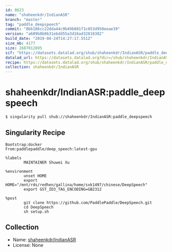 ```yaml
---
id: 8623
name: "shaheenkdr/IndianASR"
branch: "master"
tag: "paddle_deepspeech"
commit: "8bb186cc22dda44c9b49b881f1c053d950eeae39"
version: "a689b8b0b31ebdd55a3d16ad32818382"
build_date: "2019-04-24T14:27:17.551Z"
size_mb: 4177
size: 2687012895
sif: "https://datasets.datalad.org/shub/shaheenkdr/IndianASR/paddle_deepspeech/2019-04-24-8bb186cc-a689b8b0/a689b8b0b31ebdd55a3d16ad32818382.simg"
datalad_url: https://datasets.datalad.org?dir=/shub/shaheenkdr/IndianASR/paddle_deepspeech/2019-04-24-8bb186cc-a689b8b0/
recipe: https://datasets.datalad.org/shub/shaheenkdr/IndianASR/paddle_deepspeech/2019-04-24-8bb186cc-a689b8b0/Singularity
collection: shaheenkdr/IndianASR
---
```


# shaheenkdr/IndianASR:paddle_deepspeech

```bash
$ singularity pull shub://shaheenkdr/IndianASR:paddle_deepspeech
```

## Singularity Recipe

```singularity
Bootstrap:docker 
From:paddlepaddle/deep_speech:latest-gpu

%labels
        MAINTAINER Shuwei Xu

%environment
        unset HOME
        export HOME="/mnt/rds/redhen/gallina/home/sxk1497/chinese/DeepSpeech"
        export GST_ID3_TAG_ENCODING=GB2312

%post
        git clone https://github.com/PaddlePaddle/DeepSpeech.git
        cd DeepSpeech
        sh setup.sh
```

## Collection

 - Name: [shaheenkdr/IndianASR](https://github.com/shaheenkdr/IndianASR)
 - License: None

